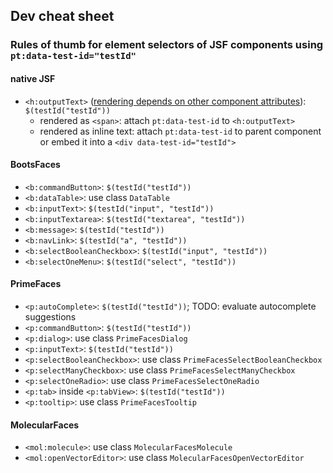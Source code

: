 ## Dev cheat sheet
### Rules of thumb for element selectors of JSF components using `pt:data-test-id="testId"`
#### native JSF
* `<h:outputText>` ([rendering depends on other component attributes](https://docs.oracle.com/javaee/7/javaserver-faces-2-2/vdldocs-facelets/h/outputText.html)): `$(testId("testId"))`
  * rendered as `<span>`: attach `pt:data-test-id` to `<h:outputText>`
  * rendered as inline text: attach `pt:data-test-id` to parent component or embed it into a `<div data-test-id="testId">`

#### BootsFaces
* `<b:commandButton>`: `$(testId("testId"))`
* `<b:dataTable>`: use class `DataTable`
* `<b:inputText>`: `$(testId("input", "testId"))`
* `<b:inputTextarea>`: `$(testId("textarea", "testId"))`
* `<b:message>`: `$(testId("testId"))`
* `<b:navLink>`: `$(testId("a", "testId"))`
* `<b:selectBooleanCheckbox>`: `$(testId("input", "testId"))`
* `<b:selectOneMenu>`: `$(testId("select", "testId"))`

#### PrimeFaces
* `<p:autoComplete>`: `$(testId("testId"))`; TODO: evaluate autocomplete suggestions
* `<p:commandButton>`: `$(testId("testId"))`
* `<p:dialog>`: use class `PrimeFacesDialog`
* `<p:inputText>`: `$(testId("testId"))`
* `<p:selectBooleanCheckbox>`: use class `PrimeFacesSelectBooleanCheckbox`
* `<p:selectManyCheckbox>`: use class `PrimeFacesSelectManyCheckbox`
* `<p:selectOneRadio>`: use class `PrimeFacesSelectOneRadio`
* `<p:tab>` inside `<p:tabView>`: `$(testId("testId"))`
* `<p:tooltip>`: use class `PrimeFacesTooltip`

#### MolecularFaces
* `<mol:molecule>`: use class `MolecularFacesMolecule`
* `<mol:openVectorEditor>`: use class `MolecularFacesOpenVectorEditor`